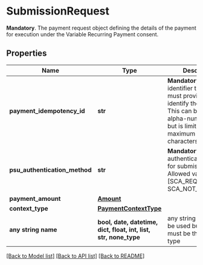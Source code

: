 # SubmissionRequest

__Mandatory__. The payment request object defining the details of the payment for execution under the Variable Recurring Payment consent.

## Properties
Name | Type | Description | Notes
------------ | ------------- | ------------- | -------------
**payment_idempotency_id** | **str** | __Mandatory__. A unique identifier that you must provide to identify the payment. This can be any alpha-numeric string but is limited to a maximum of 35 characters. | 
**psu_authentication_method** | **str** | __Mandatory__. Chosen authentication method for submission step. Allowed values are [SCA_REQUIRED, SCA_NOT_REQUIRED]. | 
**payment_amount** | [**Amount**](Amount.md) |  | 
**context_type** | [**PaymentContextType**](PaymentContextType.md) |  | [optional] 
**any string name** | **bool, date, datetime, dict, float, int, list, str, none_type** | any string name can be used but the value must be the correct type | [optional]

[[Back to Model list]](../README.md#documentation-for-models) [[Back to API list]](../README.md#documentation-for-api-endpoints) [[Back to README]](../README.md)


